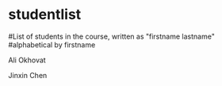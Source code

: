 # studentlist
#List of students in the course, written as "firstname lastname"
#alphabetical by firstname

Ali Okhovat

Jinxin Chen
